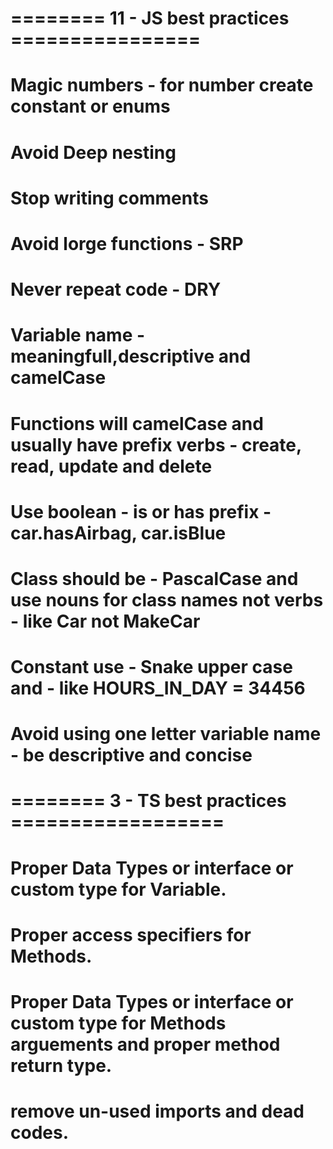 
# ======== 11 - JS best practices ================

# Magic numbers - for number create constant or enums

# Avoid Deep nesting

# Stop writing comments

# Avoid lorge functions - SRP

# Never repeat code - DRY

# Variable name - meaningfull,descriptive and camelCase

# Functions will camelCase and usually have prefix verbs - create, read, update and delete

# Use boolean - is or has prefix - car.hasAirbag, car.isBlue

# Class should be - PascalCase and use nouns for class names not verbs - like Car not MakeCar

# Constant use - Snake upper case and - like HOURS_IN_DAY = 34456

# Avoid using one letter variable name - be descriptive and concise

# ======== 3 - TS best practices ==================

# Proper Data Types or interface or custom type for Variable.

# Proper access specifiers for Methods.

# Proper Data Types or interface or custom type for Methods arguements and proper method return type.

# remove un-used imports and dead codes.
